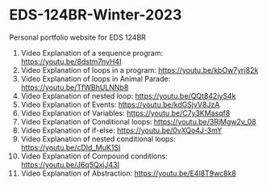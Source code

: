 # EDS-124BR-Winter-2023
Personal portfolio website for EDS 124BR

1. Video Explanation of a sequence program: https://youtu.be/8dstm7nyH4I
2. Video Explanation of loops in a program: https://youtu.be/kbOw7yrj82k
3. Video Explanation of loops in Animal Parade: https://youtu.be/TfWBhULNNb8
4. Video Explanation of nested loop: https://youtu.be/QQt842iyS4k
5. Video Explanation of Events: https://youtu.be/kdGSjvV8JzA
6. Video Explanation of Variables: https://youtu.be/C7y3KMasqf8
7. Video Explanation of Conditional loops: https://youtu.be/3RjMgw2v_08
8. Video Explanation of if-else: https://youtu.be/0vXQo4J-3mY
9. Video Explanation of nested conditional loops: https://youtu.be/cDId_MuK1SI
10. Video Explanation of Compound conditions: https://youtu.be/J6q5QxjJ43I
11. Video Explanation of Abstraction: https://youtu.be/E4l8T9wc8k8
